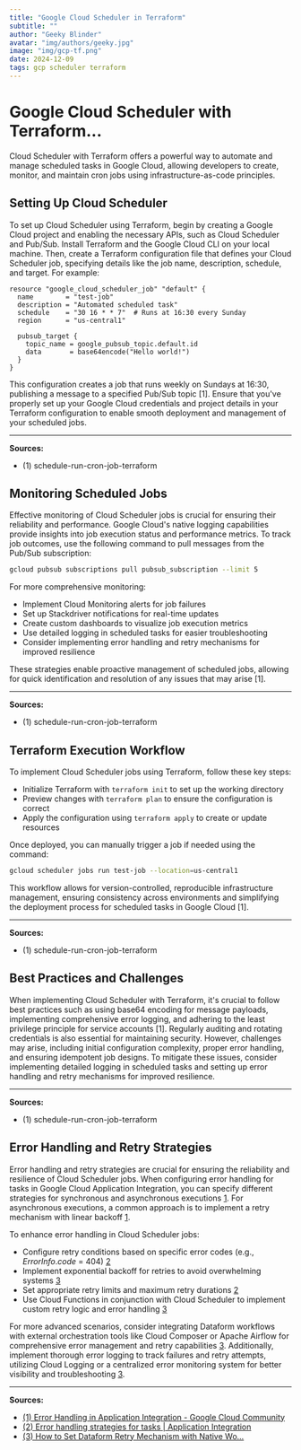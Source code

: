 ```yaml
---
title: "Google Cloud Scheduler in Terraform"
subtitle: ""
author: "Geeky Blinder"
avatar: "img/authors/geeky.jpg"
image: "img/gcp-tf.png"
date: 2024-12-09
tags: gcp scheduler terraform
---
```

# Google Cloud Scheduler with Terraform...

Cloud Scheduler with Terraform offers a powerful way to automate and manage scheduled tasks in Google Cloud, allowing developers to create, monitor, and maintain cron jobs using infrastructure-as-code principles.

## Setting Up Cloud Scheduler
To set up Cloud Scheduler using Terraform, begin by creating a Google Cloud project and enabling the necessary APIs, such as Cloud Scheduler and Pub/Sub. Install Terraform and the Google Cloud CLI on your local machine. Then, create a Terraform configuration file that defines your Cloud Scheduler job, specifying details like the job name, description, schedule, and target. For example:

```text
resource "google_cloud_scheduler_job" "default" {
  name        = "test-job"
  description = "Automated scheduled task"
  schedule    = "30 16 * * 7"  # Runs at 16:30 every Sunday
  region      = "us-central1"
  
  pubsub_target {
    topic_name = google_pubsub_topic.default.id
    data       = base64encode("Hello world!")
  }
}
```

This configuration creates a job that runs weekly on Sundays at 16:30, publishing a message to a specified Pub/Sub topic [1]. Ensure that you've properly set up your Google Cloud credentials and project details in your Terraform configuration to enable smooth deployment and management of your scheduled jobs.


---
**Sources:**
- (1) schedule-run-cron-job-terraform


## Monitoring Scheduled Jobs
Effective monitoring of Cloud Scheduler jobs is crucial for ensuring their reliability and performance. Google Cloud's native logging capabilities provide insights into job execution status and performance metrics. To track job outcomes, use the following command to pull messages from the Pub/Sub subscription:

```bash
gcloud pubsub subscriptions pull pubsub_subscription --limit 5
```

For more comprehensive monitoring:

*   Implement Cloud Monitoring alerts for job failures
*   Set up Stackdriver notifications for real-time updates
*   Create custom dashboards to visualize job execution metrics
*   Use detailed logging in scheduled tasks for easier troubleshooting
*   Consider implementing error handling and retry mechanisms for improved resilience

These strategies enable proactive management of scheduled jobs, allowing for quick identification and resolution of any issues that may arise [1].


---
**Sources:**
- (1) schedule-run-cron-job-terraform


## Terraform Execution Workflow
To implement Cloud Scheduler jobs using Terraform, follow these key steps:

*   Initialize Terraform with `terraform init` to set up the working directory
*   Preview changes with `terraform plan` to ensure the configuration is correct
*   Apply the configuration using `terraform apply` to create or update resources

Once deployed, you can manually trigger a job if needed using the command:

```bash
gcloud scheduler jobs run test-job --location=us-central1
```

This workflow allows for version-controlled, reproducible infrastructure management, ensuring consistency across environments and simplifying the deployment process for scheduled tasks in Google Cloud [1].


---
**Sources:**
- (1) schedule-run-cron-job-terraform


## Best Practices and Challenges
When implementing Cloud Scheduler with Terraform, it's crucial to follow best practices such as using base64 encoding for message payloads, implementing comprehensive error logging, and adhering to the least privilege principle for service accounts [1]. Regularly auditing and rotating credentials is also essential for maintaining security. However, challenges may arise, including initial configuration complexity, proper error handling, and ensuring idempotent job designs. To mitigate these issues, consider implementing detailed logging in scheduled tasks and setting up error handling and retry mechanisms for improved resilience.


---
**Sources:**
- (1) schedule-run-cron-job-terraform


## Error Handling and Retry Strategies
Error handling and retry strategies are crucial for ensuring the reliability and resilience of Cloud Scheduler jobs. When configuring error handling for tasks in Google Cloud Application Integration, you can specify different strategies for synchronous and asynchronous executions [1](https://www.googlecloudcommunity.com/gc/Integration-Services/Error-Handling-in-Application-Integration/m-p/665215). For asynchronous executions, a common approach is to implement a retry mechanism with linear backoff [1](https://www.googlecloudcommunity.com/gc/Integration-Services/Error-Handling-in-Application-Integration/m-p/665215).

To enhance error handling in Cloud Scheduler jobs:

*   Configure retry conditions based on specific error codes (e.g., $`ErrorInfo.code`$ = 404) [2](https://cloud.google.com/application-integration/docs/error-handling-strategy)
*   Implement exponential backoff for retries to avoid overwhelming systems [3](https://www.googlecloudcommunity.com/gc/Data-Analytics/How-to-Set-Dataform-Retry-Mechanism-with-Native-Workflow/m-p/756881)
*   Set appropriate retry limits and maximum retry durations [2](https://cloud.google.com/application-integration/docs/error-handling-strategy)
*   Use Cloud Functions in conjunction with Cloud Scheduler to implement custom retry logic and error handling [3](https://www.googlecloudcommunity.com/gc/Data-Analytics/How-to-Set-Dataform-Retry-Mechanism-with-Native-Workflow/m-p/756881)

For more advanced scenarios, consider integrating Dataform workflows with external orchestration tools like Cloud Composer or Apache Airflow for comprehensive error management and retry capabilities [3](https://www.googlecloudcommunity.com/gc/Data-Analytics/How-to-Set-Dataform-Retry-Mechanism-with-Native-Workflow/m-p/756881). Additionally, implement thorough error logging to track failures and retry attempts, utilizing Cloud Logging or a centralized error monitoring system for better visibility and troubleshooting [3](https://www.googlecloudcommunity.com/gc/Data-Analytics/How-to-Set-Dataform-Retry-Mechanism-with-Native-Workflow/m-p/756881).


---
**Sources:**
- [(1) Error Handling in Application Integration - Google Cloud Community](https://www.googlecloudcommunity.com/gc/Integration-Services/Error-Handling-in-Application-Integration/m-p/665215)
- [(2) Error handling strategies for tasks | Application Integration](https://cloud.google.com/application-integration/docs/error-handling-strategy)
- [(3) How to Set Dataform Retry Mechanism with Native Wo...](https://www.googlecloudcommunity.com/gc/Data-Analytics/How-to-Set-Dataform-Retry-Mechanism-with-Native-Workflow/m-p/756881)

